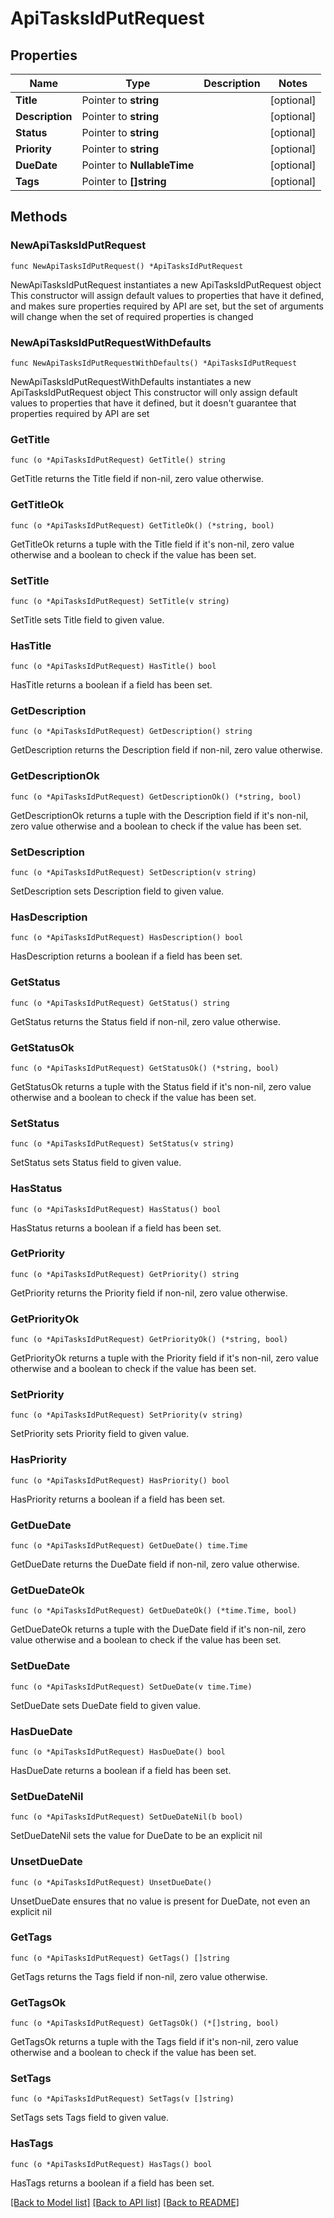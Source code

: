 # ApiTasksIdPutRequest

## Properties

Name | Type | Description | Notes
------------ | ------------- | ------------- | -------------
**Title** | Pointer to **string** |  | [optional] 
**Description** | Pointer to **string** |  | [optional] 
**Status** | Pointer to **string** |  | [optional] 
**Priority** | Pointer to **string** |  | [optional] 
**DueDate** | Pointer to **NullableTime** |  | [optional] 
**Tags** | Pointer to **[]string** |  | [optional] 

## Methods

### NewApiTasksIdPutRequest

`func NewApiTasksIdPutRequest() *ApiTasksIdPutRequest`

NewApiTasksIdPutRequest instantiates a new ApiTasksIdPutRequest object
This constructor will assign default values to properties that have it defined,
and makes sure properties required by API are set, but the set of arguments
will change when the set of required properties is changed

### NewApiTasksIdPutRequestWithDefaults

`func NewApiTasksIdPutRequestWithDefaults() *ApiTasksIdPutRequest`

NewApiTasksIdPutRequestWithDefaults instantiates a new ApiTasksIdPutRequest object
This constructor will only assign default values to properties that have it defined,
but it doesn't guarantee that properties required by API are set

### GetTitle

`func (o *ApiTasksIdPutRequest) GetTitle() string`

GetTitle returns the Title field if non-nil, zero value otherwise.

### GetTitleOk

`func (o *ApiTasksIdPutRequest) GetTitleOk() (*string, bool)`

GetTitleOk returns a tuple with the Title field if it's non-nil, zero value otherwise
and a boolean to check if the value has been set.

### SetTitle

`func (o *ApiTasksIdPutRequest) SetTitle(v string)`

SetTitle sets Title field to given value.

### HasTitle

`func (o *ApiTasksIdPutRequest) HasTitle() bool`

HasTitle returns a boolean if a field has been set.

### GetDescription

`func (o *ApiTasksIdPutRequest) GetDescription() string`

GetDescription returns the Description field if non-nil, zero value otherwise.

### GetDescriptionOk

`func (o *ApiTasksIdPutRequest) GetDescriptionOk() (*string, bool)`

GetDescriptionOk returns a tuple with the Description field if it's non-nil, zero value otherwise
and a boolean to check if the value has been set.

### SetDescription

`func (o *ApiTasksIdPutRequest) SetDescription(v string)`

SetDescription sets Description field to given value.

### HasDescription

`func (o *ApiTasksIdPutRequest) HasDescription() bool`

HasDescription returns a boolean if a field has been set.

### GetStatus

`func (o *ApiTasksIdPutRequest) GetStatus() string`

GetStatus returns the Status field if non-nil, zero value otherwise.

### GetStatusOk

`func (o *ApiTasksIdPutRequest) GetStatusOk() (*string, bool)`

GetStatusOk returns a tuple with the Status field if it's non-nil, zero value otherwise
and a boolean to check if the value has been set.

### SetStatus

`func (o *ApiTasksIdPutRequest) SetStatus(v string)`

SetStatus sets Status field to given value.

### HasStatus

`func (o *ApiTasksIdPutRequest) HasStatus() bool`

HasStatus returns a boolean if a field has been set.

### GetPriority

`func (o *ApiTasksIdPutRequest) GetPriority() string`

GetPriority returns the Priority field if non-nil, zero value otherwise.

### GetPriorityOk

`func (o *ApiTasksIdPutRequest) GetPriorityOk() (*string, bool)`

GetPriorityOk returns a tuple with the Priority field if it's non-nil, zero value otherwise
and a boolean to check if the value has been set.

### SetPriority

`func (o *ApiTasksIdPutRequest) SetPriority(v string)`

SetPriority sets Priority field to given value.

### HasPriority

`func (o *ApiTasksIdPutRequest) HasPriority() bool`

HasPriority returns a boolean if a field has been set.

### GetDueDate

`func (o *ApiTasksIdPutRequest) GetDueDate() time.Time`

GetDueDate returns the DueDate field if non-nil, zero value otherwise.

### GetDueDateOk

`func (o *ApiTasksIdPutRequest) GetDueDateOk() (*time.Time, bool)`

GetDueDateOk returns a tuple with the DueDate field if it's non-nil, zero value otherwise
and a boolean to check if the value has been set.

### SetDueDate

`func (o *ApiTasksIdPutRequest) SetDueDate(v time.Time)`

SetDueDate sets DueDate field to given value.

### HasDueDate

`func (o *ApiTasksIdPutRequest) HasDueDate() bool`

HasDueDate returns a boolean if a field has been set.

### SetDueDateNil

`func (o *ApiTasksIdPutRequest) SetDueDateNil(b bool)`

 SetDueDateNil sets the value for DueDate to be an explicit nil

### UnsetDueDate
`func (o *ApiTasksIdPutRequest) UnsetDueDate()`

UnsetDueDate ensures that no value is present for DueDate, not even an explicit nil
### GetTags

`func (o *ApiTasksIdPutRequest) GetTags() []string`

GetTags returns the Tags field if non-nil, zero value otherwise.

### GetTagsOk

`func (o *ApiTasksIdPutRequest) GetTagsOk() (*[]string, bool)`

GetTagsOk returns a tuple with the Tags field if it's non-nil, zero value otherwise
and a boolean to check if the value has been set.

### SetTags

`func (o *ApiTasksIdPutRequest) SetTags(v []string)`

SetTags sets Tags field to given value.

### HasTags

`func (o *ApiTasksIdPutRequest) HasTags() bool`

HasTags returns a boolean if a field has been set.


[[Back to Model list]](../README.md#documentation-for-models) [[Back to API list]](../README.md#documentation-for-api-endpoints) [[Back to README]](../README.md)


